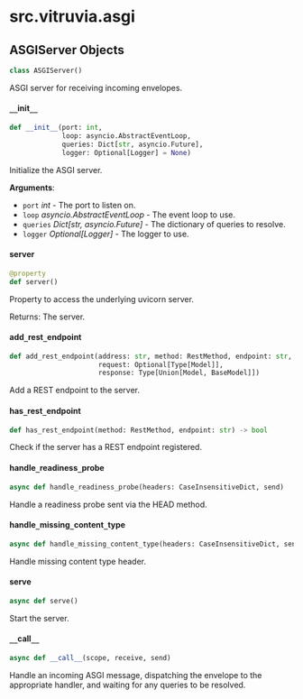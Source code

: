 <a id="src.vitruvia.asgi"></a>

# src.vitruvia.asgi

<a id="src.vitruvia.asgi.ASGIServer"></a>

## ASGIServer Objects

```python
class ASGIServer()
```

ASGI server for receiving incoming envelopes.

<a id="src.vitruvia.asgi.ASGIServer.__init__"></a>

#### `__`init`__`

```python
def __init__(port: int,
             loop: asyncio.AbstractEventLoop,
             queries: Dict[str, asyncio.Future],
             logger: Optional[Logger] = None)
```

Initialize the ASGI server.

**Arguments**:

- `port` _int_ - The port to listen on.
- `loop` _asyncio.AbstractEventLoop_ - The event loop to use.
- `queries` _Dict[str, asyncio.Future]_ - The dictionary of queries to resolve.
- `logger` _Optional[Logger]_ - The logger to use.

<a id="src.vitruvia.asgi.ASGIServer.server"></a>

#### server

```python
@property
def server()
```

Property to access the underlying uvicorn server.

Returns: The server.

<a id="src.vitruvia.asgi.ASGIServer.add_rest_endpoint"></a>

#### add`_`rest`_`endpoint

```python
def add_rest_endpoint(address: str, method: RestMethod, endpoint: str,
                      request: Optional[Type[Model]],
                      response: Type[Union[Model, BaseModel]])
```

Add a REST endpoint to the server.

<a id="src.vitruvia.asgi.ASGIServer.has_rest_endpoint"></a>

#### has`_`rest`_`endpoint

```python
def has_rest_endpoint(method: RestMethod, endpoint: str) -> bool
```

Check if the server has a REST endpoint registered.

<a id="src.vitruvia.asgi.ASGIServer.handle_readiness_probe"></a>

#### handle`_`readiness`_`probe

```python
async def handle_readiness_probe(headers: CaseInsensitiveDict, send)
```

Handle a readiness probe sent via the HEAD method.

<a id="src.vitruvia.asgi.ASGIServer.handle_missing_content_type"></a>

#### handle`_`missing`_`content`_`type

```python
async def handle_missing_content_type(headers: CaseInsensitiveDict, send)
```

Handle missing content type header.

<a id="src.vitruvia.asgi.ASGIServer.serve"></a>

#### serve

```python
async def serve()
```

Start the server.

<a id="src.vitruvia.asgi.ASGIServer.__call__"></a>

#### `__`call`__`

```python
async def __call__(scope, receive, send)
```

Handle an incoming ASGI message, dispatching the envelope to the appropriate handler,
and waiting for any queries to be resolved.

